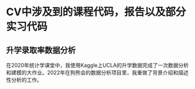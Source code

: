 # CV中涉及到的课程代码，报告以及部分实习代码
## 升学录取率数据分析
在2020年统计学课堂中，我使用Kaggle上UCLA的升学数据完成了一次数据分析和建模的大作业。2022年在狗熊会的数据分析项目里，我重做了背景介绍和描述性分析的工作。


